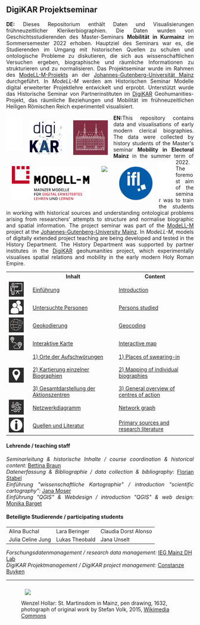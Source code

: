 <h2>DigiKAR Projektseminar</h2>

<p align="justify"><strong>DE:</strong> Dieses Repositorium enthält Daten und Visualisierungen frühneuzeitlicher Klerikerbiographien. Die Daten wurden von Geschichtsstudierenden des Master-Seminars <b>Mobilität in Kurmainz</b> im Sommersemester 2022 erhoben. Hauptziel des Seminars war es, die Studierenden im Umgang mit historischen Quellen zu schulen und ontologische Probleme zu diskutieren, die sich aus wissenschaftlichen Versuchen ergeben, biographische und räumliche Informationen zu strukturieren und zu normalisieren. Das Projektseminar wurde im Rahmen des <a href="https://modell-m.uni-mainz.de/">ModeLL-M-Projekts</a> an der <a href="https://www.uni-mainz.de/">Johannes-Gutenberg-Universität Mainz</a> durchgeführt. In <em>ModeLL-M</em> werden am Historischen Seminar Modelle digital erweiterter Projektlehre entwickelt und erprobt. Unterstützt wurde das Historische Seminar von Partnerinstituten im <a href="https://digikar.eu/">DigiKAR</a> Geohumanities-Projekt, das räumliche Beziehungen und Mobilität im frühneuzeitlichen Heiligen Römischen Reich experimentell visualisiert.</p>

<div class="container" align="center">
    <img src="./assets/WhiteBox.png" height="95px" width="45px" style="float:left"/>
    <a href="https://digikar.eu/"><img src="./Logos_DigiKAR/DigiKAR_logo-small.png" height="93px" style="padding:15px; float:left"/></a>
    <a href="https://www.ieg-mainz.de/"><img src="./Logos_DigiKAR/logo_ieg.jpg" height="93px" style="padding:15px; float:left"/></a>
    <a href="https://www.uni-mainz.de/"><img src="./Logos_DigiKAR/ModeLL-M_Logo mit Textzusatz_RGB.png" height="93px" style="padding:15px; float:left"/></a>
    <a href="https://www.uni-mainz.de/"><img src="./Logos_DigiKAR/Johannes_Gutenberg-Universit%C3%A4t_Mainz_logo.png" height="93px" style="padding:15px; float:left"/></a>
    <a href="https://leibniz-ifl.de/"><img src="./Logos_DigiKAR/logo_ifl.jpg" height="93px" style="padding:15px; float:left"/></a> 
    <img src="./assets/WhiteBox.png" height="95px" width="45px" style="float:left"/>
</div>

<p align="justify"><strong>EN:</strong>This repository contains data and visualisations of early modern clerical biographies. The data were collected by history students of the Master's seminar <b>Mobility in Electoral Mainz</b> in the summer term of 2022. The foremost aim of the seminar was to train the students in working with historical sources and understanding ontological problems arising from researchers' attempts to structure and normalise biographic and spatial information. The project seminar was part of the <a href="https://modell-m.uni-mainz.de/">ModeLL-M</a> project at the <a href="https://www.uni-mainz.de/">Johannes-Gutenberg-University Mainz</a>. In <em>ModeLL-M</em>, models of digitally extended project teaching are being developed and tested in the History Department. The History Department was supported by partner institutes in the <a href="https://digikar.eu/">DigiKAR</a> geohumanities project, which experimentally visualises spatial relations and mobility in the early modern Holy Roman Empire.</p>

<table border="0" style="width: 100%" align="center" style="padding:20px" cellspacing="0" cellpadding="0">
<tr>
    <th style="width:50px"></th>
    <th>Inhalt                              </th>
    <th>Content                             </th>
  </tr>
  <tr>
    <td><img src="./assets/introduction.png" alt="drawing" width="40" style="horizontal-align:middle"/></td>
    <td><a href="https://ieg-dhr.github.io/DigiKAR_Projektseminar/introduction_DE.html">Einführung</a></td>
    <td><a href="https://ieg-dhr.github.io/DigiKAR_Projektseminar/introduction_EN.html">Introduction</a></td>
  </tr>
  <tr>
    <td><img src="./assets/persons.png" alt="drawing" width="40" style="horizontal-align:middle"/></td>
    <td><a href="https://ieg-dhr.github.io/DigiKAR_Projektseminar/information_DE.html">Untersuchte Personen</a></td>
    <td><a href="https://ieg-dhr.github.io/DigiKAR_Projektseminar/information_EN.html">Persons studied</a></td>
  </tr>
   <tr>
    <td><img src="./assets/geocoding.png" alt="drawing" width="40" style="horizontal-align:middle"/></td>
    <td><a href="https://ieg-dhr.github.io/DigiKAR_Projektseminar/geocoding_DE.html">Geokodierung</a></td>
    <td><a href="https://ieg-dhr.github.io/DigiKAR_Projektseminar/geocoding_EN.html">Geocoding</a></td>
  </tr>
  <tr>
    <td><img src="./assets/map1.png" alt="drawing" width="40" style="horizontal-align:middle"/></td>
    <td><a href="https://ieg-dhr.github.io/DigiKAR_Projektseminar/interactive-map_DE.html">Interaktive Karte</a></td>
    <td><a href="https://ieg-dhr.github.io/DigiKAR_Projektseminar/interactive-map_EN.html">Interactive map</a></td>
  </tr>
  <tr>
    <td><img src="./assets/map2.png" alt="drawing" width="40" style="horizontal-align:middle"/></td>
    <td>
     <a href="https://ieg-dhr.github.io/DigiKAR_Projektseminar/Maps1_DE.html">1) Orte der Aufschwörungen</a><br><br>
     <a href="https://ieg-dhr.github.io/DigiKAR_Projektseminar/Maps2_DE.html">2) Kartierung einzelner Biographien</a><br><br>
     <a href="https://ieg-dhr.github.io/DigiKAR_Projektseminar/Maps3_DE.html">3) Gesamtdarstellung der Aktionszentren</a><br>
   </td>
    <td>
     <a href="https://ieg-dhr.github.io/DigiKAR_Projektseminar/Maps1_EN.html">1) Places of swearing-in</a><br><br>
     <a href="https://ieg-dhr.github.io/DigiKAR_Projektseminar/Maps2_EN.html">2) Mapping of individual biographies</a><br><br>
     <a href="https://ieg-dhr.github.io/DigiKAR_Projektseminar/Maps3_EN.html">3) General overview of centres of action</a><br>
    </td>
  </tr>
   <tr>
    <td><img src="./assets/network.png" alt="drawing" width="40" style="horizontal-align:middle"/></td>
    <td><a href="https://ieg-dhr.github.io/DigiKAR_Projektseminar/network-graph_DE.html">Netzwerkdiagramm</a></td>
    <td><a href="https://ieg-dhr.github.io/DigiKAR_Projektseminar/network-graph_EN.html">Network graph</a></td>
  </tr>
   <tr>
    <td><img src="./assets/information.png" alt="drawing" width="40" style="horizontal-align:middle"/></td>
    <td><a href="https://ieg-dhr.github.io/DigiKAR_Projektseminar/sources_DE.html">Quellen und Literatur</a></td>
    <td><a href="https://ieg-dhr.github.io/DigiKAR_Projektseminar/sources_EN.html">Primary sources and research literature</a></td>
  </tr>
</table> 

<h4>Lehrende / teaching staff</h4>
<p align="justify">
<em>Seminarleitung & historische Inhalte / course coordination & historical content:</em> <a href="https://neueregeschichte.uni-mainz.de/mitarbeiter/apl-prof-dr-bettina-braun/">Bettina Braun</a><br>
<em>Datenerfassung & Bibliographie / data collection & bibliography:</em> <a href="https://neueregeschichte.uni-mainz.de/florian-stabel-m-a-m-ed-diplom-archivar-fh/">Florian Stabel</a><br>
<em>Einführung "wissenschaftliche Kartographie" / introduction "scientific cartography":</em> <a href="https://leibniz-ifl.de/institut/personen/moser-jana">Jana Moser</a><br>
<em>Einführung "QGIS" & Webdesign / introduction "QGIS" & web design:</em> <a href="https://github.com/MonikaBarget">Monika Barget</a><br> 

<h4>Beteiligte Studierende / participating students</h4>

 <table border="0" style="width: 90%" align="center" style="padding: 30px">
  <tr style="width:200px">
    <td>Alina Buchal</td>
    <td>Lara Beringer</td>
    <td>Claudia Dorst Alonso</td>
  </tr>
  <tr style="width:200px">
    <td>Julia Celine Jung</td>
    <td>Lukas Theobald</td>
    <td>Jana Unselt</td>
  </tr>
</table> 

<em>Forschungsdatenmanagement / research data management:</em> <a href="https://www.ieg-mainz.de/en/research/digital_historical_research/dh-lab">IEG Mainz DH Lab</a><br> 
<em>DigiKAR Projektmanagement / DigiKAR project management:</em> <a href="https://www.ieg-mainz.de/en/institute/people/buyken">Constanze Buyken</a><br>

<hr>
<figure>
<img src="https://upload.wikimedia.org/wikipedia/commons/a/af/Wenzel_Hollar_Mainzer_Dom_1632.jpg" width="650px" style="padding: 10px" style="horizontal-align:middle"/> 
<figcaption>Wenzel Hollar: St. Martinsdom in Mainz, pen drawing, 1632, photograph of original work by Stefan Volk, 2015, <a href="https://commons.wikimedia.org/wiki/File:Wenzel_Hollar_Mainzer_Dom_1632.jpg">Wikimedia Commons</a></figcaption>
</figure> 

